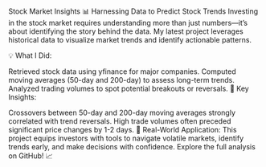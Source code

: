 Stock Market Insights
📊 Harnessing Data to Predict Stock Trends
Investing in the stock market requires understanding more than just numbers—it’s about identifying the story behind the data. My latest project leverages historical data to visualize market trends and identify actionable patterns.

💡 What I Did:

Retrieved stock data using yfinance for major companies.
Computed moving averages (50-day and 200-day) to assess long-term trends.
Analyzed trading volumes to spot potential breakouts or reversals.
🌟 Key Insights:

Crossovers between 50-day and 200-day moving averages strongly correlated with trend reversals.
High trade volumes often preceded significant price changes by 1-2 days.
🔗 Real-World Application:
This project equips investors with tools to navigate volatile markets, identify trends early, and make decisions with confidence. Explore the full analysis on GitHub! 📈

